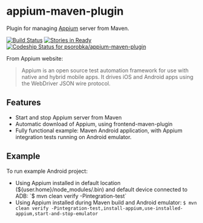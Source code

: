 appium-maven-plugin
===================

Plugin for managing [Appium](http://appium.io/) server from Maven.

[![Build Status](https://travis-ci.org/psorobka/appium-maven-plugin.svg?branch=master)](https://travis-ci.org/psorobka/appium-maven-plugin)   [![Stories in Ready](https://badge.waffle.io/psorobka/appium-maven-plugin.png?label=ready&title=Ready)](https://waffle.io/psorobka/appium-maven-plugin)   [ ![Codeship Status for psorobka/appium-maven-plugin](https://www.codeship.io/projects/643dac20-f034-0131-9cd2-22f63bc3c02a/status)](https://www.codeship.io/projects/27347)

From Appium website:
> Appium is an open source test automation framework for use with native and hybrid mobile apps. It drives iOS and Android apps using the WebDriver JSON wire protocol.

Features
-------------
 - Start and stop Appium server from Maven
 - Automatic download of Appium, using frontend-maven-plugin
 - Fully functional example: Maven Android application, with Appium integration tests running on Android emulator.

Example
-------------------
To run example Android project:
 - Using Appium installed in default location (${user.home}/node_modules/.bin) and default device connected to ADB: `$ mvn clean verify -Pintegration-test`
 - Using Appium installed during Maven build and Android emulator: `$ mvn clean verify -Pintegration-test,install-appium,use-installed-appium,start-and-stop-emulator`
